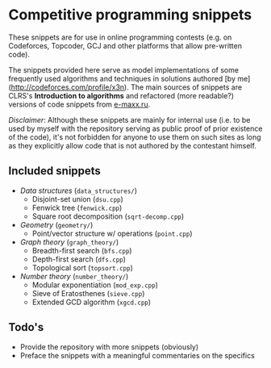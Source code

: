 # Competitive programming snippets

These snippets are for use in online programming contests (e.g. on Codeforces,
Topcoder, GCJ and other platforms that allow pre-written code).

The snippets provided here serve as model implementations of some frequently
used algorithms and techniques in solutions authored [by me]
(http://codeforces.com/profile/x3n). The main sources of snippets are CLRS's
**Introduction to algorithms** and refactored (more readable?) versions
of code snippets from [e-maxx.ru](http://e-maxx.ru/algo/).

*Disclaimer*: Although these snippets are mainly for internal use (i.e. to be
used by myself with the repository serving as public proof of prior existence
of the code), it's not forbidden for anyone to use them on such sites as long
as they explicitly allow code that is not authored by the contestant himself.

## Included snippets

- *Data structures* (`data_structures/`)
    - Disjoint-set union (`dsu.cpp`)
    - Fenwick tree (`fenwick.cpp`)
    - Square root decomposition (`sqrt-decomp.cpp`)
- *Geometry* (`geometry/`)
    - Point/vector structure w/ operations (`point.cpp`)
- *Graph theory* (`graph_theory/`)
    - Breadth-first search (`bfs.cpp`)
    - Depth-first search (`dfs.cpp`)
    - Topological sort (`topsort.cpp`)
- *Number theory* (`number_theory/`)
    - Modular exponentiation (`mod_exp.cpp`)
    - Sieve of Eratosthenes (`sieve.cpp`)
    - Extended GCD algorithm (`xgcd.cpp`)

## Todo's

* Provide the repository with more snippets (obviously)
* Preface the snippets with a meaningful commentaries on the specifics
